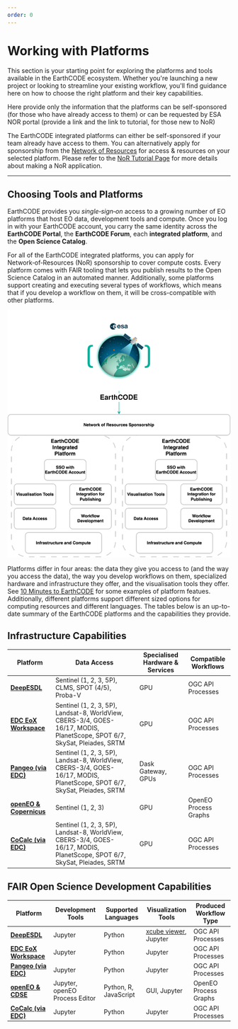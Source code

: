 ```yaml
---
order: 0
---
```

# Working with Platforms

This section is your starting point for exploring the platforms and tools available in the EarthCODE ecosystem. Whether you're launching a new project or looking to streamline your existing workflow, you'll find guidance here on how to choose the right platform and their key capabilities.


Here provide only the information that the platforms can be self-sponsored (for those who have already access to them) or can be requested by ESA NOR portal (provide a link and the link to tutorial, for those new to NoR) 

The EarthCODE integrated platforms can either be self-sponsored if your team already have access to them. You can alternatively apply for sponsorship from the [Network of Resources](https://nor-discover.org/) for access & resources on your selected platform. Please refer to the [NoR Tutorial Page](../../Training%20and%20Resources/NoR.md) for more details about making a NoR application.

---

## Choosing Tools and Platforms

EarthCODE provides you *single‑sign‑on* access to a growing number of EO platforms that host EO data, development tools and compute. Once you log in with your EarthCODE account, you carry the same identity across the **EarthCODE Portal**, the **EarthCODE Forum**, each **integrated platform**, and the **Open Science Catalog**.

For all of the EarthCODE integrated platforms, you can apply for Network‑of‑Resources (NoR) sponsorship to cover compute costs. Every platform comes with FAIR tooling that lets you publish results to the Open Science Catalog in an automated manner. Additionally, some platforms support creating and executing several types of workflows, which means that if you develop a workflow on them, it will be cross-compatible with other platforms.  

![EarthCODE Platform](/img/terms/earthcode-platfrom-generic.svg)

Platforms differ in four areas: the data they give you access to (and the way you access the data), the way you develop workflows on them, specialized hardware and infrastructure they offer, and the visualisation tools they offer. See [10 Minutes to EarthCODE](../../Getting%20started%20with%20EarthCODE/10%20minutes%20to%20EarthCODE.md) for some examples of platform featues. Additionally, different platforms support different sized options for computing resources and different languages. The tables below is an up-to-date summary of the EarthCODE platforms and the capabilities they provide.


## Infrastructure Capabilities

| Platform                             | Data Access                                                                                             | Specialised Hardware & Services | Compatible Workflows     |
|--------------------------------------|----------------------------------------------------------------------------------------------------------|----------------------------------|---------------------------|
| [**DeepESDL**](./DeepESDL.md)        | Sentinel (1, 2, 3, 5P), CLMS, SPOT (4/5), Proba-V                                                        | GPU                         | OGC API Processes         |
| [**EDC EoX Workspace**](./EDC.md)    | Sentinel (1, 2, 3, 5P), Landsat-8, WorldView, CBERS-3/4, GOES-16/17, MODIS, PlanetScope, SPOT 6/7, SkySat, Pleiades, SRTM |  GPU                         | OGC API Processes         |
| [**Pangeo (via EDC)**](./EOxHub_Pangeo.md) | Sentinel (1, 2, 3, 5P), Landsat-8, WorldView, CBERS-3/4, GOES-16/17, MODIS, PlanetScope, SPOT 6/7, SkySat, Pleiades, SRTM | Dask Gateway, GPUs                     | OGC API Processes         |
| [**openEO & Copernicus**](./OpenEO.md) | Sentinel (1, 2, 3)                                                                                       | GPU                              | OpenEO Process Graphs     |
| [**CoCalc (via EDC)**](https://cocalc.com/) | Sentinel (1, 2, 3, 5P), Landsat-8, WorldView, CBERS-3/4, GOES-16/17, MODIS, PlanetScope, SPOT 6/7, SkySat, Pleiades, SRTM |  GPU                         | OGC API Processes         |

## FAIR Open Science Development Capabilities

| Platform                             | Development Tools                      | Supported Languages          | Visualization Tools                             | Produced Workflow Type    |
|--------------------------------------|----------------------------------------|------------------------------|--------------------------------------------------|----------------------------|
| [**DeepESDL**](./DeepESDL.md)        | Jupyter                                | Python                       | [xcube viewer](https://viewer.earthsystemdatalab.net/), Jupyter | OGC API Processes          |
| [**EDC EoX Workspace**](./EDC.md)    | Jupyter                                | Python                       | Jupyter                                          | OGC API Processes          |
| [**Pangeo (via EDC)**](./EOxHub_Pangeo.md) | Jupyter                                | Python                       | Jupyter                                          | OGC API Processes          |
| [**openEO & CDSE**](./OpenEO.md) | Jupyter, openEO Process Editor         | Python, R, JavaScript        | GUI, Jupyter                                     | OpenEO Process Graphs      |
| [**CoCalc (via EDC)**](https://cocalc.com/) | Jupyter                                | Python                       | Jupyter                                          | OGC API Processes          |


<!-- To compare platforms at a glance start with [**Choosing Tools and Platforms**](./Choosing%20Tools%20and%20Platforms.md). -->

<!-- For detailed information about each supported platform, including their capabilities and how they can support your specific use case, visit the individual platform pages:
- [**DeepESDL**](DeepESDL.md)
- [**EDC EOxHub**](EOxHub_Pangeo.md)
- [**OpenEO**](./OpenEO.md) -->
<!-- 

---

- [Copernicus Data Space Ecosystem (CDSE)](https://dataspace.copernicus.eu): Access and process earth observation datasets in the Copernicus Data Space Ecosystem with the openEO API.
- [Deep Earth System Data Laboratory (DeepESDL)](https://www.earthsystemdatalab.net/): Access and process data, and apply machine learning (ML) methods on Xarray Earth System Data Cubes (ESDC).
- [Euro Data Cube](https://eurodatacube.com/): A suite of services to access and process satellite data and develop applications.
- EOxHub/CoCalc: Process Earth observation data in the cloud with live collaboration on code.
- EOxHub/Pangeo: Perform high-performance computations on Earth Science data leveraging geoscience libraries. -->
